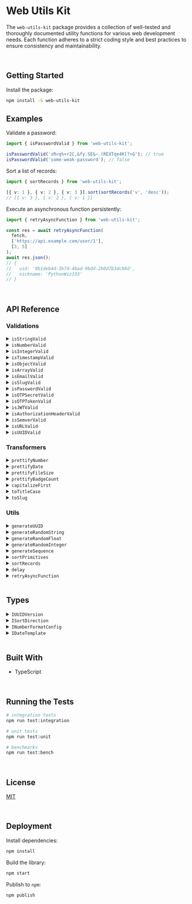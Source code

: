 # Web Utils Kit

The `web-utils-kit` package provides a collection of well-tested and thoroughly documented utility functions for various web development needs. Each function adheres to a strict coding style and best practices to ensure consistency and maintainability.





</br>

## Getting Started

Install the package:
```bash
npm install -S web-utils-kit
```


## Examples

Validate a password:

```typescript
import { isPasswordValid } from 'web-utils-kit';

isPasswordValid('zR<q%+r2C,&fy.SE&~.(REXTqe4K[?>G'); // true
isPasswordValid('some-weak-password'); // false
```


Sort a list of records:

```typescript
import { sortRecords } from 'web-utils-kit';

[{ v: 1 }, { v: 2 }, { v: 3 }].sort(sortRecords('v', 'desc')); 
// [{ v: 3 }, { v: 2 }, { v: 1 }]
```

Execute an asynchronous function persistently:

```typescript
import { retryAsyncFunction } from 'web-utils-kit';

const res = await retryAsyncFunction(
  fetch, 
  ['https://api.example.com/user/1'], 
  [3, 5]
);
await res.json();
// {
//   uid: '9b1deb4d-3b7d-4bad-9bdd-2b0d7b3dcb6d',
//   nickname: 'PythonWiz333'
// }
```


<br/>

## API Reference

### Validations

<details>
  <summary><code>isStringValid</code></summary>
  
  Verifies if a value is a valid string and its length is within a range (optional).
  ```typescript
  import { isStringValid } from 'web-utils-kit';

  isStringValid(''); // true
  isStringValid('', 1, 5); // false
  isStringValid('abcde', 1, 5); // true
  isStringValid('abcdef', 1, 5); // false
  ```
</details>

<details>
  <summary><code>isNumberValid</code></summary>
  
  Verifies if a value is a valid number and is within a range (optional). The minimum value defaults to `Number.MIN_SAFE_INTEGER` (-9007199254740991) while the maximum value defaults to `Number.MAX_SAFE_INTEGER` (9007199254740991).
  ```typescript
  import { isNumberValid } from 'web-utils-kit';

  isNumberValid(1); // true
  isNumberValid(2, 3, 5); // false
  isNumberValid(3, 3, 5); // true
  isNumberValid(6, 3, 5); // false
  ```
</details>

<details>
  <summary><code>isIntegerValid</code></summary>
  
  Verifies if a value is a valid integer and is within a range (optional). If a range is not provided, it will use the properties `Number.MIN_SAFE_INTEGER` & `Number.MAX_SAFE_INTEGER`.
  ```typescript
  import { isIntegerValid } from 'web-utils-kit';

  isIntegerValid(1); // true
  isIntegerValid(1.5); // false
  ```
</details>

<details>
  <summary><code>isTimestampValid</code></summary>
  
  Verifies if a value is a valid unix timestamp in milliseconds. The smallest value is set for the beginning of the Unix epoch (January 1st, 1970 - 14400000) on the numeric limit established by JavaScript (9007199254740991).
  ```typescript
  import { isTimestampValid } from 'web-utils-kit';

  isTimestampValid(Date.now()); // true
  isTimestampValid(14399999); // false
  isTimestampValid(Number.MIN_SAFE_INTEGER + 1); // false
  ```
</details>

<details>
  <summary><code>isObjectValid</code></summary>
  
  Verifies if a value is an actual object. It also validates if it has keys (optional).
  ```typescript
  import { isObjectValid } from 'web-utils-kit';

  isObjectValid({}); // false
  isObjectValid({}, true); // true
  isObjectValid({ auth: 123, isAdmin: true }); // true
  isObjectValid([0, 1, { foo: 'bar' }]); // false
  ```
</details>

<details>
  <summary><code>isArrayValid</code></summary>
  
  Verifies if a value is an array. It also validates if it has elements inside (optional).
  ```typescript
  import { isArrayValid } from 'web-utils-kit';

  isArrayValid([]); // false
  isArrayValid([], true); // true
  isArrayValid({ auth: 123, isAdmin: true }); // false
  ```
</details>

<details>
  <summary><code>isEmailValid</code></summary>
  
  Verifies if a value is a valid email address.
  ```typescript
  import { isEmailValid } from 'web-utils-kit';

  isEmailValid('jesusgraterol@gmail.com'); // true
  isEmailValid('jesus@graterol'); // false
  ```
</details>

<details>
  <summary><code>isSlugValid</code></summary>
  
  Verifies if a slug meets the following requirements:
   - Accepts any Alpha Characters (lower and upper case)
   - Accepts any digits
   - Accepts `-` `,` `.` and/or `_`
   - Meets a length range (Defaults to 2 - 16)
  ```typescript
  import { isSlugValid } from 'web-utils-kit';

  isSlugValid('PythonWiz333'); // true
  isSlugValid('hello-world', true); // true
  isSlugValid('jesus@graterol'); // false
  ```
</details>

<details>
  <summary><code>isPasswordValid</code></summary>
  
  Verifies if a password meets the following requirements:
   - Meets a length range (Defaults to 8 - 2048)
   - At least one uppercase letter
   - At least one lowercase letter
   - At least one number
   - At least one special character
  ```typescript
  import { isPasswordValid } from 'web-utils-kit';

  isPasswordValid('zR<q%+r2C,&fy.SE&~.(REXTqe4K[?>G'); // true
  isPasswordValid('some-weak-password'); // false
  ```
</details>

<details>
  <summary><code>isOTPSecretValid</code></summary>
  
  Verifies if a value has the correct OTP Secret Format.
  ```typescript
  import { isOTPSecretValid } from 'web-utils-kit';

  isOTPSecretValid('NB2RGV2KAY2CMACD'); // true
  ```
</details>

<details>
  <summary><code>isOTPTokenValid</code></summary>
  
  Verifies if a value has the correct OTP Token Format.
  ```typescript
  import { isOTPTokenValid } from 'web-utils-kit';

  isOTPTokenValid('123456'); // true
  isOTPTokenValid('1234567'); // false
  ```
</details>

<details>
  <summary><code>isJWTValid</code></summary>
  
  Verifies if a value has a correct JWT Format: `[Base64-URL Encoded Header].[Base64-URL Encoded Payload].[Signature]`
  ```typescript
  import { isJWTValid } from 'web-utils-kit';

  isJWTValid('eyJhbGciOiJIUzI1NiIsInR5cCI6IkpXVCJ9.eyJpZCI6MTIzNDU2Nzg5LCJuYW1lIjoiSm9zZXBoIn0.OpOSSw7e485LOP5PrzScxHb7SR6sAOMRckfFwi4rp7o'); 
  // true
  ```
</details>

<details>
  <summary><code>isAuthorizationHeaderValid</code></summary>
  
  Verifies if a value has a valid Authorization Header format based on the RFC6750. Example: 
  `Authorization: Bearer eyJhbGciOiJIUzI1NiIXVCJ9TJV...r7E20RMHrHDcEfxjoYZgeFONFh7HgQ`
  ```typescript
  import { isAuthorizationHeaderValid } from 'web-utils-kit';

  isAuthorizationHeaderValid('Bearer eyJhbGciOiJIUzI1NiIsInR5cCI6IkpXVCJ9.eyJpZCI6MTIzNDU2Nzg5LCJuYW1lIjoiSm9zZXBoIn0.OpOSSw7e485LOP5PrzScxHb7SR6sAOMRckfFwi4rp7o'); 
  // true
  ```
</details>

<details>
  <summary><code>isSemverValid</code></summary>
  
  Verifies if a value complies with semantic versioning.
  ```typescript
  import { isSemverValid } from 'web-utils-kit';

  isSemverValid('1.0.0'); // true
  ```
</details>

<details>
  <summary><code>isURLValid</code></summary>
  
  Verifies if a value is a valid URL.
  ```typescript
  import { isURLValid } from 'web-utils-kit';

  isURLValid('https://jesusgraterol.dev'); // true
  isURLValid('jesusgraterol.dev'); // false
  ```
</details>

<details>
  <summary><code>isUUIDValid</code></summary>
  
  Verifies if a value is a valid UUID and that it matches a specific version.
  ```typescript
  import { isUUIDValid } from 'web-utils-kit';

  isUUIDValid('9b1deb4d-3b7d-4bad-9bdd-2b0d7b3dcb6d', 4); // true
  isUUIDValid('01695553-c90c-705a-b56d-778dfbbd4bed', 7); // true
  ```
</details>



### Transformers

<details>
  <summary><code>prettifyNumber</code></summary>
  
  Verifies if a value is a valid UUID and that it matches a specific version.
  ```typescript
  import { prettifyNumber } from 'web-utils-kit';

  prettifyNumber(1000.583); // '1,000.58'
  prettifyNumber(2654.69642236, { maximumFractionDigits: 8, suffix: ' BTC' }); 
  // '2,654.69642236 BTC'
  prettifyNumber(1000, { minimumFractionDigits: 2, prefix: '$' }); 
  // '$1,000.00'
  ```
</details>

<details>
  <summary><code>prettifyDate</code></summary>
  
  Formats a date instance based on a template.
  - `date-short` -> 12/05/2024 (Default)
  - `date-medium` -> December 5, 2024
  - `date-long` -> Thursday, December 5, 2024
  - `time-short` -> 12:05 PM
  - `time-medium` -> 12:05:20 PM
  - `datetime-short` -> 12/5/2024, 12:05 PM
  - `datetime-medium` -> December 5, 2024 at 12:05 PM
  - `datetime-long` -> Thursday, December 5, 2024 at 12:05:20 PM
  ```typescript
  import { prettifyDate } from 'web-utils-kit';

  prettifyDate(new Date(), 'datetime-long'); 
  // 'Thursday, December 5, 2024 at 12:05:20 PM'
  prettifyDate(Date.now(), 'date-medium'); 
  // 'December 5, 2024'
  ```
</details>

<details>
  <summary><code>prettifyFileSize</code></summary>
  
  Formats a bytes value into a human readable format.
  ```typescript
  import { prettifyFileSize } from 'web-utils-kit';

  prettifyFileSize(85545, 6); // '83.540039 kB'
  prettifyFileSize(79551423); // '75.87 MB'
  ```
</details>

<details>
  <summary><code>prettifyBadgeCount</code></summary>
  
  Formats the number that will be inserted in a badge so it doesn't take too much space. If the current count is 0, it returns undefined as the badge shouldn't be displayed.
  ```typescript
  import { prettifyBadgeCount } from 'web-utils-kit';

  prettifyBadgeCount(0); // undefined
  prettifyBadgeCount(11); // '9+'
  prettifyBadgeCount(135, 99); // '99+'
  ```
</details>

<details>
  <summary><code>capitalizeFirst</code></summary>
  
  Capitalizes the first letter of a string and returns the new value.
  ```typescript
  import { capitalizeFirst } from 'web-utils-kit';

  capitalizeFirst('hello world'); // 'Hello world'
  ```
</details>

<details>
  <summary><code>toTitleCase</code></summary>
  
  Converts a string value into Title Case.
  ```typescript
  import { toTitleCase } from 'web-utils-kit';

  toTitleCase('hello world'); // 'Hello World'
  ```
</details>

<details>
  <summary><code>toSlug</code></summary>
  
  Converts a string value into a slug.
  ```typescript
  import { toSlug } from 'web-utils-kit';

  toSlug('HELLO WORLD!!@'); // 'hello-world'
  ```
</details>



### Utils

<details>
  <summary><code>generateUUID</code></summary>
  
  Generates a UUID based on a version.
  ```typescript
  import { generateUUID } from 'web-utils-kit';

  generateUUID(4); // '9b1deb4d-3b7d-4bad-9bdd-2b0d7b3dcb6d'
  generateUUID(7); // '01695553-c90c-705a-b56d-778dfbbd4bed'
  ```
</details>


<details>
  <summary><code>generateRandomString</code></summary>
  
  Generates a string from randomly picked characters based on the length.
  ```typescript
  import { generateRandomString } from 'web-utils-kit';

  generateRandomString(15); // 'IbnqwSPvZdXxVyS'
  ```
</details>


<details>
  <summary><code>generateRandomFloat</code></summary>
  
  Generates a random number (decimal) constrained by the range.
  ```typescript
  import { generateRandomFloat } from 'web-utils-kit';

  generateRandomFloat(1, 100); // 67.551
  ```
</details>


<details>
  <summary><code>generateRandomInteger</code></summary>
  
  Generates a random number (integer) constrained by the range.
  ```typescript
  import { generateRandomInteger } from 'web-utils-kit';

  generateRandomInteger(1, 100); // 71
  ```
</details>


<details>
  <summary><code>generateSequence</code></summary>
  
  Generates a sequence of numbers within a range based on a number of steps.
  ```typescript
  import { generateSequence } from 'web-utils-kit';

  generateSequence(1, 10); // [1, 2, 3, 4, 5, 6, 7, 8, 9, 10]
  generateSequence(1, 10, 2); // [1, 3, 5, 7, 9]
  ```
</details>


<details>
  <summary><code>sortPrimitives</code></summary>
  
  Sorts a list of primitive values based on their type and a sort direction.
  ```typescript
  import { sortPrimitives } from 'web-utils-kit';

  [1, 2, 3, 4, 5].sort(sortPrimitives('asc')); 
  // [1, 2, 3, 4, 5]
  [1, 2, 3, 4, 5].sort(sortPrimitives('desc')); 
  // [5, 4, 3, 2, 1]
  ['a', 'b', 'c'].sort(sortPrimitives('asc')); 
  // ['a', 'b', 'c']
  ['a', 'b', 'c'].sort(sortPrimitives('desc')); 
  // ['c', 'b', 'a']
  ```
</details>


<details>
  <summary><code>sortRecords</code></summary>
  
  Sorts a list of record values by key based on their type and a sort direction.
  ```typescript
  import { sortRecords } from 'web-utils-kit';

  [{ v: 1 }, { v: 2 }, { v: 3 }].sort(sortRecords('v', 'asc')); 
  // [1, 2, 3, 4, 5]
  [{ v: 1 }, { v: 2 }, { v: 3 }].sort(sortRecords('v', 'desc')); 
  // [{ v: 3 }, { v: 2 }, { v: 1 }]
  [{ v: 'a' }, { v: 'b' }, { v: 'c' }].sort(sortRecords('v', 'asc')); 
  // [{ v: 'a' }, { v: 'b' }, { v: 'c' }]
  [{ v: 'a' }, { v: 'b' }, { v: 'c' }].sort(sortRecords('v', 'desc')); 
  // [{ v: 'c' }, { v: 'b' }, { v: 'a' }]
  ```
</details>


<details>
  <summary><code>delay</code></summary>
  
  Creates an asynchronous delay that resolves once the provided seconds have passed.
  ```typescript
  import { delay } from 'web-utils-kit';

  await delay(3);
  // ~3 seconds later
  ```
</details>


<details>
  <summary><code>retryAsyncFunction</code></summary>
  
  Executes an asynchronous function persistently, retrying on error with incremental delays defined in retryScheduleDuration (seconds).
  ```typescript
  import { retryAsyncFunction } from 'web-utils-kit';

  const res = await retryAsyncFunction(
    fetch, 
    ['https://api.example.com/user/1'], 
    [3, 5]
  );
  await res.json();
  // {
  //   uid: '9b1deb4d-3b7d-4bad-9bdd-2b0d7b3dcb6d',
  //   nickname: 'PythonWiz333'
  // }
  ```
</details>









<br/>

## Types

<details>
  <summary><code>IUUIDVersion</code></summary>
  
  The UUID versions supported by this library.
  ```typescript
  type IUUIDVersion = 4 | 7;
  ```
</details>

<details>
  <summary><code>ISortDirection</code></summary>
  
  The sort direction that can be applied to a list
  ```typescript
  type ISortDirection = 'asc' | 'desc';
  ```
</details>

<details>
  <summary><code>INumberFormatConfig</code></summary>
  
  The configuration that will be used to prettify a number.
  ```typescript
  type INumberFormatConfig = {
    minimumFractionDigits: number; // Default: 0
    maximumFractionDigits: number; // Default: 2
    prefix: string; // Default: ''
    suffix: string; // Default: ''
  };
  ```
</details>

<details>
  <summary><code>IDateTemplate</code></summary>
  
  A date can be prettified by choosing a template that meets the user's requirements.
  - `date-short` -> 12/05/2024 (Default)
  - `date-medium` -> December 5, 2024
  - `date-long` -> Thursday, December 5, 2024
  - `time-short` -> 12:05 PM
  - `time-medium` -> 12:05:20 PM
  - `datetime-short` -> 12/5/2024, 12:05 PM
  - `datetime-medium` -> December 5, 2024 at 12:05 PM
  - `datetime-long` -> Thursday, December 5, 2024 at 12:05:20 PM
  ```typescript
  type IDateTemplate = 'date-short' | 'date-medium' | 'date-long' | 'time-short' | 'time-medium' | 'datetime-short' | 'datetime-medium' | 'datetime-long';
  ```
</details>





<br/>

## Built With

- TypeScript




<br/>

## Running the Tests

```bash
# integration tests
npm run test:integration

# unit tests
npm run test:unit

# benchmarks
npm run test:bench
```





<br/>

## License

[MIT](https://choosealicense.com/licenses/mit/)





<br/>

## Deployment

Install dependencies:
```bash
npm install
```


Build the library:
```bash
npm start
```


Publish to `npm`:
```bash
npm publish
```
